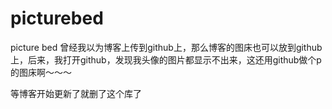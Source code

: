 # picturebed
picture bed
曾经我以为博客上传到github上，那么博客的图床也可以放到github上，后来，我打开github，发现我头像的图片都显示不出来，这还用github做个p的图床啊～～～

等博客开始更新了就删了这个库了
